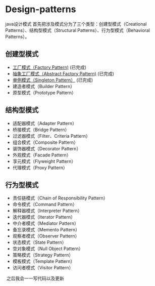 # Design-patterns  
java设计模式
首先把涉及模式分为了三个类型：创建型模式（Creational Patterns）、结构型模式（Structural Patterns）、行为型模式（Behavioral Patterns）。
## 	创建型模式
- [工厂模式（Factory Pattern)](01-Creational%20Patterns/Factory%20Pattern/Factory%20Pattern.md) (已完成)
- [抽象工厂模式（Abstract Factory Pattern)](01-Creational%20Patterns/Abstract%20Factory%20Pattern/Abstract%20Factory%20Pattern.md) (已完成)
- [单例模式（Singleton Pattern）](01-Creational%20Patterns/Singleton%20Pattern/Singleton%20Pattern.md) (已完成)
- 建造者模式（Builder Pattern）
- 原型模式（Prototype Pattern）
## 结构型模式
- 适配器模式（Adapter Pattern）
- 桥接模式（Bridge Pattern）
- 过滤器模式（Filter、Criteria Pattern）
- 组合模式（Composite Pattern）
- 装饰器模式（Decorator Pattern）
- 外观模式（Facade Pattern）
- 享元模式（Flyweight Pattern）
- 代理模式（Proxy Pattern）
## 行为型模式
- 责任链模式（Chain of Responsibility Pattern）
- 命令模式（Command Pattern）
- 解释器模式（Interpreter Pattern）
- 迭代器模式（Iterator Pattern）
- 中介者模式（Mediator Pattern）
- 备忘录模式（Memento Pattern）
- 观察者模式（Observer Pattern）
- 状态模式（State Pattern）
- 空对象模式（Null Object Pattern）
- 策略模式（Strategy Pattern）
- 模板模式（Template Pattern）
- 访问者模式（Visitor Pattern）
  
  
  之后我会一一写代码以及更新
